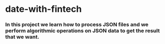 # date-with-fintech

### In this project we learn how to process JSON files and we perform algorithmic operations on JSON data to get the result that we want.